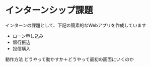 # インターンシップ課題
インターンの課題として、下記の簡素的なWebアプリを作成しています
- ローン申し込み
- 銀行振込
- 投信購入

動作方法
どうやって動かすか＋どうやって最初の画面にいくのか
